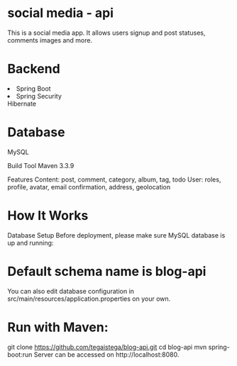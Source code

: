 # social media - api
This is a social media app. It allows users signup and post statuses, comments images and more.

# Backend
<li>Spring Boot</li>
<li>Spring Security</li>
Hibernate

# Database
MySQL

Build Tool
Maven 3.3.9

Features
Content: post, comment, category, album, tag, todo
User: roles, profile, avatar, email confirmation, address, geolocation

# How It Works
Database Setup
Before deployment, please make sure MySQL database is up and running:

# Default schema name is blog-api
You can also edit database configuration in src/main/resources/application.properties on your own.

# Run with Maven:
git clone https://github.com/tegaistega/blog-api.git
cd blog-api
mvn spring-boot:run
Server can be accessed on http://localhost:8080.
